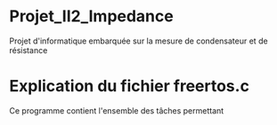 # Projet_II2_Impedance
Projet d'informatique embarquée sur la mesure de condensateur et de résistance

# Explication du fichier freertos.c

Ce programme contient l'ensemble des tâches permettant 

